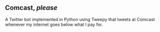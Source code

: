 ## Comcast, _please_

A Twitter bot implemented in Python using Tweepy that tweets at Comcast whenever my internet goes below what I pay for.
